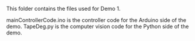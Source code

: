 This folder contains the files used for Demo 1. 

mainControllerCode.ino is the controller code for the Arduino side of the demo.
TapeDeg.py is the computer vision code for the Python side of the demo.
